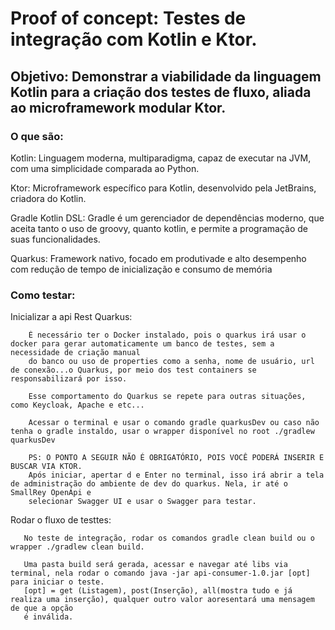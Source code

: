 # Proof of concept: Testes de integração com Kotlin e Ktor.

## Objetivo: Demonstrar a viabilidade da linguagem Kotlin para a criação dos testes de fluxo, aliada ao microframework modular Ktor.

### O que são:
  Kotlin: Linguagem moderna, multiparadigma, capaz de executar na JVM, com uma simplicidade comparada ao Python.
  
  Ktor: Microframework específico para Kotlin, desenvolvido pela JetBrains, criadora do Kotlin.
  
  Gradle Kotlin DSL: Gradle é um gerenciador de dependências moderno, que aceita tanto o uso de groovy, quanto kotlin, e permite a programação de suas funcionalidades.
  
  Quarkus: Framework nativo, focado em produtivade e alto desempenho com redução de tempo de inicialização e consumo de memória
  

### Como testar:
  Inicializar a api Rest Quarkus: 
  ```
      É necessário ter o Docker instalado, pois o quarkus irá usar o docker para gerar automaticamente um banco de testes, sem a necessidade de criação manual 
      do banco ou uso de properties como a senha, nome de usuário, url de conexão...o Quarkus, por meio dos test containers se responsabilizará por isso.
      
      Esse comportamento do Quarkus se repete para outras situações, como Keycloak, Apache e etc...
      
      Acessar o terminal e usar o comando gradle quarkusDev ou caso não tenha o gradle instaldo, usar o wrapper disponível no root ./gradlew quarkusDev
      
      PS: O PONTO A SEGUIR NÃO É OBRIGATÓRIO, POIS VOCÊ PODERÁ INSERIR E BUSCAR VIA KTOR.
      Após iniciar, apertar d e Enter no terminal, isso irá abrir a tela de administração do ambiente de dev do quarkus. Nela, ir até o SmallRey OpenApi e 
      selecionar Swagger UI e usar o Swagger para testar. 
   ```
   
   Rodar o fluxo de testtes:
   ```
      No teste de integração, rodar os comandos gradle clean build ou o wrapper ./gradlew clean build.
      
      Uma pasta build será gerada, acessar e navegar até libs via terminal, nela rodar o comando java -jar api-consumer-1.0.jar [opt] para iniciar o teste.
      [opt] = get (Listagem), post(Inserção), all(mostra tudo e já realiza uma inserção), qualquer outro valor aoresentará uma mensagem de que a opção
      é inválida.
   ```
      
 
 
